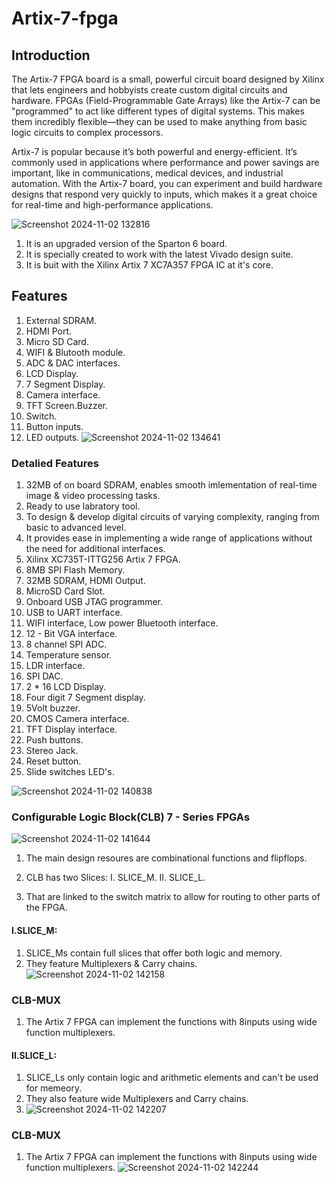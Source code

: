 # Artix-7-fpga

## Introduction
The Artix-7 FPGA board is a small, powerful circuit board designed by Xilinx that lets engineers and hobbyists create custom digital circuits and hardware. FPGAs (Field-Programmable Gate Arrays) like the Artix-7 can be "programmed" to act like different types of digital systems. This makes them incredibly flexible—they can be used to make anything from basic logic circuits to complex processors.

Artix-7 is popular because it’s both powerful and energy-efficient. It’s commonly used in applications where performance and power savings are important, like in communications, medical devices, and industrial automation. With the Artix-7 board, you can experiment and build hardware designs that respond very quickly to inputs, which makes it a great choice for real-time and high-performance applications.

![Screenshot 2024-11-02 132816](https://github.com/user-attachments/assets/3f6f7734-8ba1-48c2-acf3-aea5d1c523ba)

1. It is an upgraded version of the  Sparton 6 board.
2. It is specially created to work with the latest Vivado design suite.
3. It is buit with the Xilinx Artix 7 XC7A357 FPGA IC at it's core.

## Features
1. External SDRAM.
2. HDMI Port.
3. Micro SD Card.
4. WIFI & Blutooth module.
5. ADC & DAC interfaces.
6. LCD Display.
7. 7 Segment Display.
8. Camera interface.
9. TFT Screen.Buzzer.
10. Switch.
11. Button inputs.
12. LED outputs.
![Screenshot 2024-11-02 134641](https://github.com/user-attachments/assets/c40614db-9e2d-46b0-abad-58550ab86ece)

### Detalied Features
1. 32MB of on board SDRAM, enables smooth imlementation of real-time image & video processing tasks.
2. Ready to use labratory tool.
3. To design & develop digital circuits of varying complexity, ranging from basic to advanced level.
4. It provides ease in implementing a wide range of applications without the need for additional interfaces.
5. Xilinx XC735T-ITTG256 Artix 7 FPGA.
6. 8MB SPI Flash Memory.
7. 32MB SDRAM, HDMI Output.
8. MicroSD Card Slot.
9. Onboard USB JTAG programmer.
10. USB to UART interface.
11. WIFI interface, Low power Bluetooth interface.
12. 12 - Bit VGA interface.
13. 8 channel SPI ADC.
14. Temperature sensor.
15. LDR interface.
16. SPI DAC.
17. 2 * 16 LCD Display.
18. Four digit 7 Segment display.
19. 5Volt buzzer.
20. CMOS Camera interface.
21. TFT Display interface.
22. Push buttons.
23. Stereo Jack.
24. Reset button.
25. Slide switches LED's.

![Screenshot 2024-11-02 140838](https://github.com/user-attachments/assets/a3f118ad-4f1a-4af7-86f0-cf8b74f8bf2d)

### Configurable Logic Block(CLB) 7 - Series FPGAs
![Screenshot 2024-11-02 141644](https://github.com/user-attachments/assets/c3e6cf8c-8981-4145-b325-69e0c94f3d36)

1. The main design resoures are combinational functions  and flipflops.
2. CLB has two Slices:
I. SLICE_M.
II. SLICE_L.

3. That are linked to the switch matrix to allow for routing to other parts of the FPGA.
#### I.SLICE_M:
1. SLICE_Ms contain full slices that offer both logic and memory.
2. They feature Multiplexers & Carry chains.
![Screenshot 2024-11-02 142158](https://github.com/user-attachments/assets/23fcf47a-e206-4345-9d34-2597c0d2bfdb)

### CLB-MUX
1. The Artix 7 FPGA can implement the functions with 8inputs using wide function multiplexers.
#### II.SLICE_L:
1. SLICE_Ls only contain logic and arithmetic elements and can't be used for memeory.
2. They also feature wide Multiplexers and Carry chains.
3. ![Screenshot 2024-11-02 142207](https://github.com/user-attachments/assets/c5d835cc-210e-49e8-8eff-8a430daf7a37)

### CLB-MUX
1. The Artix 7 FPGA can implement the functions with 8inputs using wide function multiplexers.
   ![Screenshot 2024-11-02 142244](https://github.com/user-attachments/assets/9ffb7edf-6167-4bc3-b021-6550a3020e21)

